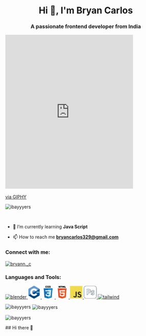 <h1 align="center">Hi 👋, I'm Bryan Carlos</h1>
<h3 align="center">A passionate frontend developer from India</h3>
<iframe src="https://giphy.com/embed/Ll22OhMLAlVDb8UQWe" width="400" height="480" style="" frameBorder="0" class="giphy-embed" allowFullScreen></iframe><p><a href="https://giphy.com/stickers/hacktiv8-code-error-laptop-Ll22OhMLAlVDb8UQWe">via GIPHY</a></p>

<p align="left"> <img src="https://komarev.com/ghpvc/?username=ibayyyers&label=Profile%20views&color=0e75b6&style=flat" alt="ibayyyers" /> </p>

<p align="left"> <a href="https://twitter.com/" target="blank"><img src="https://img.shields.io/twitter/follow/?logo=twitter&style=for-the-badge" alt="" /></a> </p>

- 🌱 I’m currently learning **Java Script**

- 📫 How to reach me **bryancarlos329@gmail.com**

<h3 align="left">Connect with me:</h3>
<p align="left">
<a href="https://instagram.com/bryann._c" target="blank"><img align="center" src="https://raw.githubusercontent.com/rahuldkjain/github-profile-readme-generator/master/src/images/icons/Social/instagram.svg" alt="bryann._c" height="30" width="40" /></a>
</p>

<h3 align="left">Languages and Tools:</h3>
<p align="left"> <a href="https://www.blender.org/" target="_blank" rel="noreferrer"> <img src="https://download.blender.org/branding/community/blender_community_badge_white.svg" alt="blender" width="40" height="40"/> </a> <a href="https://www.w3schools.com/cpp/" target="_blank" rel="noreferrer"> <img src="https://raw.githubusercontent.com/devicons/devicon/master/icons/cplusplus/cplusplus-original.svg" alt="cplusplus" width="40" height="40"/> </a> <a href="https://www.w3schools.com/css/" target="_blank" rel="noreferrer"> <img src="https://raw.githubusercontent.com/devicons/devicon/master/icons/css3/css3-original-wordmark.svg" alt="css3" width="40" height="40"/> </a> <a href="https://www.w3.org/html/" target="_blank" rel="noreferrer"> <img src="https://raw.githubusercontent.com/devicons/devicon/master/icons/html5/html5-original-wordmark.svg" alt="html5" width="40" height="40"/> </a> <a href="https://developer.mozilla.org/en-US/docs/Web/JavaScript" target="_blank" rel="noreferrer"> <img src="https://raw.githubusercontent.com/devicons/devicon/master/icons/javascript/javascript-original.svg" alt="javascript" width="40" height="40"/> </a> <a href="https://www.photoshop.com/en" target="_blank" rel="noreferrer"> <img src="https://raw.githubusercontent.com/devicons/devicon/master/icons/photoshop/photoshop-line.svg" alt="photoshop" width="40" height="40"/> </a> <a href="https://tailwindcss.com/" target="_blank" rel="noreferrer"> <img src="https://www.vectorlogo.zone/logos/tailwindcss/tailwindcss-icon.svg" alt="tailwind" width="40" height="40"/> </a> </p>

<p><img align="left" src="https://github-readme-stats.vercel.app/api/top-langs?username=ibayyyers&show_icons=true&locale=en&layout=compact" alt="ibayyyers" /></p>

<p>&nbsp;<img align="center" src="https://github-readme-stats.vercel.app/api?username=ibayyyers&show_icons=true&locale=en" alt="ibayyyers" /></p>

<p><img align="center" src="https://github-readme-streak-stats.herokuapp.com/?user=ibayyyers&" alt="ibayyyers" /></p>
## Hi there 👋

<!--
**ibayyyers/ibayyyers** is a ✨ _special_ ✨ repository because its `README.md` (this file) appears on your GitHub profile.

Here are some ideas to get you started:

- 🔭 I’m currently working on ...
- 🌱 I’m currently learning ...
- 👯 I’m looking to collaborate on ...
- 🤔 I’m looking for help with ...
- 💬 Ask me about ...
- 📫 How to reach me: ...
- 😄 Pronouns: ...
- ⚡ Fun fact: ...
-->
